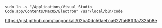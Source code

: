 `sudo ln -s "/Applications/Visual Studio Code.app/Contents/MacOS/Electron" /usr/local/bin/code`

https://gist.github.com/bangonkali/02ba0dc50aebca627fa68ff3a7325b8e